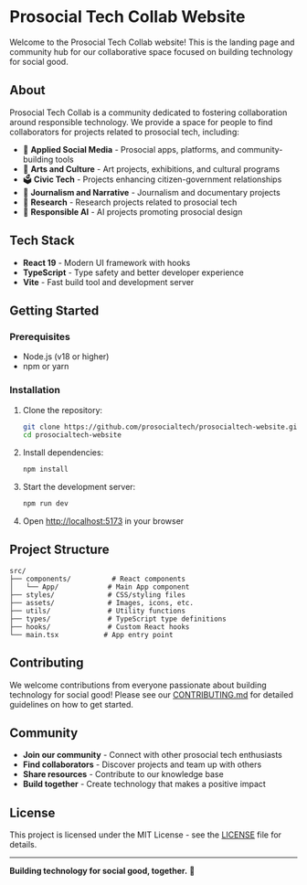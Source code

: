 # Prosocial Tech Collab Website

Welcome to the Prosocial Tech Collab website! This is the landing page and community hub for our collaborative space focused on building technology for social good.

## About

Prosocial Tech Collab is a community dedicated to fostering collaboration around responsible technology. We provide a space for people to find collaborators for projects related to prosocial tech, including:

- 🤝 **Applied Social Media** - Prosocial apps, platforms, and community-building tools
- 🎨 **Arts and Culture** - Art projects, exhibitions, and cultural programs
- 🗳️ **Civic Tech** - Projects enhancing citizen-government relationships
- 📰 **Journalism and Narrative** - Journalism and documentary projects
- 🔬 **Research** - Research projects related to prosocial tech
- 🤖 **Responsible AI** - AI projects promoting prosocial design

## Tech Stack

- **React 19** - Modern UI framework with hooks
- **TypeScript** - Type safety and better developer experience
- **Vite** - Fast build tool and development server

## Getting Started

### Prerequisites

- Node.js (v18 or higher)
- npm or yarn

### Installation

1. Clone the repository:

   ```bash
   git clone https://github.com/prosocialtech/prosocialtech-website.git
   cd prosocialtech-website
   ```

2. Install dependencies:

   ```bash
   npm install
   ```

3. Start the development server:

   ```bash
   npm run dev
   ```

4. Open [http://localhost:5173](http://localhost:5173) in your browser

## Project Structure

```
src/
├── components/          # React components
│   └── App/            # Main App component
├── styles/             # CSS/styling files
├── assets/             # Images, icons, etc.
├── utils/              # Utility functions
├── types/              # TypeScript type definitions
├── hooks/              # Custom React hooks
└── main.tsx           # App entry point
```

## Contributing

We welcome contributions from everyone passionate about building technology for social good! Please see our [CONTRIBUTING.md](CONTRIBUTING.md) for detailed guidelines on how to get started.

## Community

- **Join our community** - Connect with other prosocial tech enthusiasts
- **Find collaborators** - Discover projects and team up with others
- **Share resources** - Contribute to our knowledge base
- **Build together** - Create technology that makes a positive impact

## License

This project is licensed under the MIT License - see the [LICENSE](LICENSE) file for details.

---

**Building technology for social good, together.** 🚀
